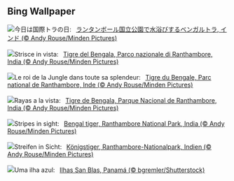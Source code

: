 ## Bing Wallpaper
![](https://www.bing.com/th?id=OHR.TigerIndia_JA-JP8434138959_UHD.jpg&w=1000)今日は国際トラの日:&nbsp;&ensp;[ランタンボール国立公園で水浴びするベンガルトラ, インド (© Andy Rouse/Minden Pictures)](https://www.bing.com/th?id=OHR.TigerIndia_JA-JP8434138959_UHD.jpg)
<br><br/>
![](https://www.bing.com/th?id=OHR.TigerIndia_IT-IT4957354565_UHD.jpg&w=1000)Strisce in vista:&nbsp;&ensp;[Tigre del Bengala, Parco nazionale di Ranthambore, India (© Andy Rouse/Minden Pictures)](https://www.bing.com/th?id=OHR.TigerIndia_IT-IT4957354565_UHD.jpg)
<br><br/>
![](https://www.bing.com/th?id=OHR.TigerIndia_FR-FR3985203091_UHD.jpg&w=1000)Le roi de la Jungle dans toute sa splendeur:&nbsp;&ensp;[Tigre du Bengale, Parc national de Ranthambore, Inde (© Andy Rouse/Minden Pictures)](https://www.bing.com/th?id=OHR.TigerIndia_FR-FR3985203091_UHD.jpg)
<br><br/>
![](https://www.bing.com/th?id=OHR.TigerIndia_ES-ES2284216149_UHD.jpg&w=1000)Rayas a la vista:&nbsp;&ensp;[Tigre de Bengala, Parque Nacional de Ranthambore, India (© Andy Rouse/Minden Pictures)](https://www.bing.com/th?id=OHR.TigerIndia_ES-ES2284216149_UHD.jpg)
<br><br/>
![](https://www.bing.com/th?id=OHR.TigerIndia_EN-GB6492286404_UHD.jpg&w=1000)Stripes in sight:&nbsp;&ensp;[Bengal tiger, Ranthambore National Park, India (© Andy Rouse/Minden Pictures)](https://www.bing.com/th?id=OHR.TigerIndia_EN-GB6492286404_UHD.jpg)
<br><br/>
![](https://www.bing.com/th?id=OHR.TigerIndia_DE-DE7523185756_UHD.jpg&w=1000)Streifen in Sicht:&nbsp;&ensp;[Königstiger, Ranthambore-Nationalpark, Indien (© Andy Rouse/Minden Pictures)](https://www.bing.com/th?id=OHR.TigerIndia_DE-DE7523185756_UHD.jpg)
<br><br/>
![](https://www.bing.com/th?id=OHR.SanBlasIslands_PT-BR0401979810_UHD.jpg&w=1000)Uma ilha azul:&nbsp;&ensp;[Ilhas San Blas, Panamá (© bgremler/Shutterstock)](https://www.bing.com/th?id=OHR.SanBlasIslands_PT-BR0401979810_UHD.jpg)
<br><br/>
